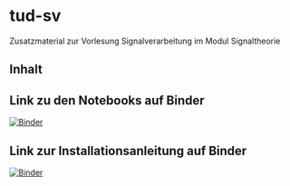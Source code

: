# tud-sv
Zusatzmaterial zur Vorlesung Signalverarbeitung im Modul Signaltheorie


## Inhalt


## Link zu den Notebooks auf Binder
[![Binder](https://mybinder.org/badge_logo.svg)](https://mybinder.org/v2/gh/TUD-STKS/tud-sv/dev)
## Link zur Installationsanleitung auf Binder
[![Binder](https://mybinder.org/badge_logo.svg)](https://mybinder.org/v2/gh/TUD-STKS/tud-sv/dev?filepath=Einführung_in_Python/0.1_-_Installationsanleitung.ipynb)
